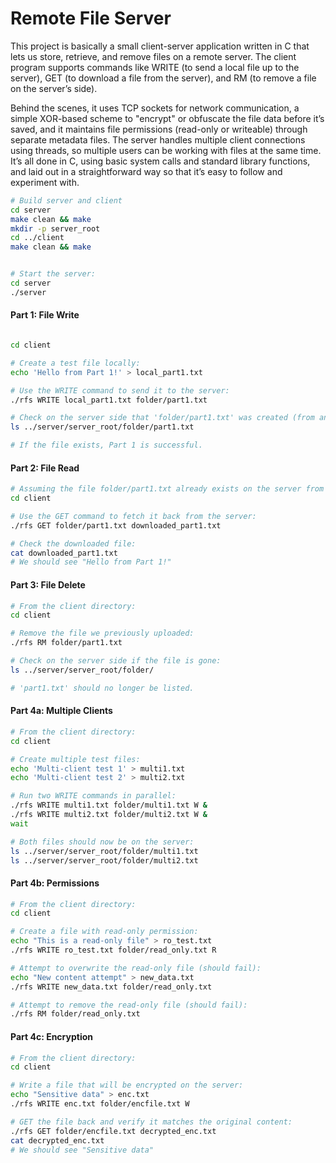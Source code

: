 # Remote File Server

This project is basically a small client-server application written in C that lets us store, retrieve, and remove files on a remote server. The client program supports commands like WRITE (to send a local file up to the server), GET (to download a file from the server), and RM (to remove a file on the server’s side).

Behind the scenes, it uses TCP sockets for network communication, a simple XOR-based scheme to "encrypt" or obfuscate the file data before it’s saved, and it maintains file permissions (read-only or writeable) through separate metadata files. The server handles multiple client connections using threads, so multiple users can be working with files at the same time. It’s all done in C, using basic system calls and standard library functions, and laid out in a straightforward way so that it’s easy to follow and experiment with.

```bash
# Build server and client
cd server
make clean && make
mkdir -p server_root
cd ../client
make clean && make


# Start the server:
cd server
./server
```

#### Part 1: File Write

```bash

cd client

# Create a test file locally:
echo 'Hello from Part 1!' > local_part1.txt

# Use the WRITE command to send it to the server:
./rfs WRITE local_part1.txt folder/part1.txt

# Check on the server side that 'folder/part1.txt' was created (from another terminal):
ls ../server/server_root/folder/part1.txt

# If the file exists, Part 1 is successful.
```

#### Part 2: File Read

```bash
# Assuming the file folder/part1.txt already exists on the server from Part 1:
cd client

# Use the GET command to fetch it back from the server:
./rfs GET folder/part1.txt downloaded_part1.txt

# Check the downloaded file:
cat downloaded_part1.txt
# We should see "Hello from Part 1!"

```

#### Part 3: File Delete

```bash
# From the client directory:
cd client

# Remove the file we previously uploaded:
./rfs RM folder/part1.txt

# Check on the server side if the file is gone:
ls ../server/server_root/folder/

# 'part1.txt' should no longer be listed.
```

#### Part 4a: Multiple Clients

```bash
# From the client directory:
cd client

# Create multiple test files:
echo 'Multi-client test 1' > multi1.txt
echo 'Multi-client test 2' > multi2.txt

# Run two WRITE commands in parallel:
./rfs WRITE multi1.txt folder/multi1.txt W &
./rfs WRITE multi2.txt folder/multi2.txt W &
wait

# Both files should now be on the server:
ls ../server/server_root/folder/multi1.txt
ls ../server/server_root/folder/multi2.txt

```

#### Part 4b: Permissions

```bash
# From the client directory:
cd client

# Create a file with read-only permission:
echo "This is a read-only file" > ro_test.txt
./rfs WRITE ro_test.txt folder/read_only.txt R

# Attempt to overwrite the read-only file (should fail):
echo "New content attempt" > new_data.txt
./rfs WRITE new_data.txt folder/read_only.txt

# Attempt to remove the read-only file (should fail):
./rfs RM folder/read_only.txt

```

#### Part 4c: Encryption

```bash
# From the client directory:
cd client

# Write a file that will be encrypted on the server:
echo "Sensitive data" > enc.txt
./rfs WRITE enc.txt folder/encfile.txt W

# GET the file back and verify it matches the original content:
./rfs GET folder/encfile.txt decrypted_enc.txt
cat decrypted_enc.txt
# We should see "Sensitive data"

```
